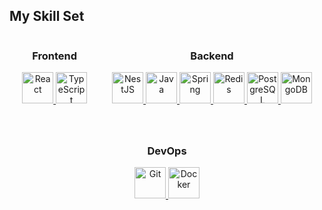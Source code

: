 ## My Skill Set

<div style="display: flex; flex-wrap: wrap; justify-content: center; gap: 40px;">

<!-- Frontend -->
<div align="center">
  <h3>Frontend</h3>
  <a href="https://reactjs.org/" target="_blank">
    <img src="https://profilinator.rishav.dev/skills-assets/react-original-wordmark.svg" alt="React" height="50" />
  </a>
  <a href="https://www.typescriptlang.org/" target="_blank">
    <img src="https://profilinator.rishav.dev/skills-assets/typescript-original.svg" alt="TypeScript" height="50" />
  </a>
</div>

<!-- Backend -->
<div align="center">
  <h3>Backend</h3>
  <a href="https://nestjs.com/" target="_blank">
    <img src="https://profilinator.rishav.dev/skills-assets/nestjs.svg" alt="NestJS" height="50" />
  </a>
  <a href="https://www.java.com/" target="_blank">
    <img src="https://profilinator.rishav.dev/skills-assets/java-original-wordmark.svg" alt="Java" height="50" />
  </a>
  <a href="https://spring.io/" target="_blank">
    <img src="https://profilinator.rishav.dev/skills-assets/springio-icon.svg" alt="Spring" height="50" />
  </a>
  <a href="https://redis.io/" target="_blank">
    <img src="https://profilinator.rishav.dev/skills-assets/redis-original-wordmark.svg" alt="Redis" height="50" />
  </a>
  <a href="https://www.postgresql.org/" target="_blank">
    <img src="https://profilinator.rishav.dev/skills-assets/postgresql-original-wordmark.svg" alt="PostgreSQL" height="50" />
  </a>
  <a href="https://www.mongodb.com/" target="_blank">
    <img src="https://profilinator.rishav.dev/skills-assets/mongodb-original-wordmark.svg" alt="MongoDB" height="50" />
  </a>
</div>

<!-- DevOps -->
<div align="center">
  <h3>DevOps</h3>
  <a href="https://github.com/" target="_blank">
    <img src="https://profilinator.rishav.dev/skills-assets/git-scm-icon.svg" alt="Git" height="50" />
  </a>
  <a href="https://www.docker.com/" target="_blank">
    <img src="https://profilinator.rishav.dev/skills-assets/docker-original-wordmark.svg" alt="Docker" height="50" />
  </a>
</div>

</div>
